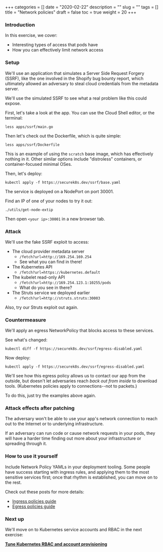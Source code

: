 +++
categories = []
date = "2020-02-22"
description = ""
slug = ""
tags = []
title = "Network policies"
draft = false
toc = true
weight = 20
+++

### Introduction
In this exercise, we cover:

 - Interesting types of access that pods have
 - How you can effectively limit network access

### Setup
We'll use an application that simulates a Server Side
Request Forgery (SSRF), like the one involved in the Shopify
bug bounty report, which ultimately allowed an adversary to
steal cloud credentials from the metadata server.

We'll use the simulated SSRF to see what a real problem
like this could expose.

First, let's take a look at the app. You can use the Cloud Shell
editor, or the terminal:

```
less apps/ssrf/main.go
```

Then let's check out the Dockerfile, which is quite simple:
```
less apps/ssrf/Dockerfile
```

This is an example of using the `scratch` base image, which has effectively nothing in it.
Other similar options include "distroless" containers, or container-focused minimal OSes.

Then, let's deploy:

```
kubectl apply -f https://securek8s.dev/ssrf/base.yaml
```

The service is deployed on a NodePort on port 30001.

Find an IP of one of your nodes to try it out:

```
./utils/get-node-extip
```

Then open `<your ip>:30001` in a new browser tab.

### Attack
We'll use the fake SSRF exploit to access:

 - The cloud provider metadata server
     - `/fetch?url=http://169.254.169.254`
     - See what you can find in there!
 - The Kubernetes API
     - `/fetch?url=https://kubernetes.default`
 - The kubelet read-only API
     - `/fetch?url=http://169.254.123.1:10255/pods`
     - What do you see in there?
 - The Struts service we deployed earlier
     - `/fetch?url=http://struts.struts:30003`

Also, try our Struts exploit out again.

### Countermeasure
We'll apply an egress NetworkPolicy that blocks access to these services.

See what's changed:

```
kubectl diff -f https://securek8s.dev/ssrf/egress-disabled.yaml
```

Now deploy:

```
kubectl apply -f https://securek8s.dev/ssrf/egress-disabled.yaml
```

We'll see how this egress policy allows us to contact our app from the outside, but doesn't let adversaries reach *back out from inside* to download tools.
(Kubernetes policies apply to connections--not to packets.)

To do this, just try the examples above again.

### Attack effects after patching
The adversary won't be able to use your app's network connection
to reach out to the Internet or to underlying infrastructure.

If an adversary can run code or cause network requests in your
pods, they will have a harder time finding out more about your
infrastructure or spreading through it.

### How to use it yourself
Include Network Policy YAMLs in your deployment tooling.
Some people have success starting with ingress rules, and
applying them to the most sensitive services first; once
that rhythm is established, you can move on to the rest.

Check out these posts for more details:

 - [Ingress policies guide](https://www.stackrox.com/post/2019/04/setting-up-kubernetes-network-policies-a-detailed-guide/)
 - [Egress policies guide](https://www.stackrox.com/post/2020/01/kubernetes-egress-network-policies/)

### Next up
We'll move on to Kubernetes service accounts and RBAC in the next exercise:

[**Tune Kubernetes RBAC and account provisioning**](../30-sa-token)
